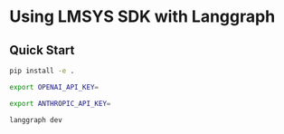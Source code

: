 # Using LMSYS SDK with Langgraph

## Quick Start

```bash
pip install -e .
```

```bash
export OPENAI_API_KEY=

export ANTHROPIC_API_KEY=
```

```bash
langgraph dev
```
